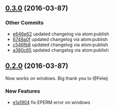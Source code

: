 ## [0.3.0](https://github.com/littlebee/git-status-utils.git/compare/0.2.0...0.3.0) (2016-03-87)


### Other Commits
* [e646e62](https://github.com/littlebee/git-status-utils.git/commit/e646e6294e6635383c6df5802ce4e6ef9b51efac) updated changelog via atom:publish
* [6748a0f](https://github.com/littlebee/git-status-utils.git/commit/6748a0fbf798774928b736c5ad4ffa08f552d89f) updated changelog via atom:publish
* [c546fb8](https://github.com/littlebee/git-status-utils.git/commit/c546fb85b0ab17dcb1b28c8b54330c032812b7a0) updated changelog via atom:publish
* [a380c65](https://github.com/littlebee/git-status-utils.git/commit/a380c65cb48d84b19c69d6a0316ecf852b34b957) updated changelog via atom:publish

## [0.2.0](https://github.com/littlebee/git-status-utils.git/compare/0.0.0...0.2.0) (2016-03-87)
Now works on windows.  Big thank you to @Feleij

### New Features
* [e1a1904](https://github.com/littlebee/git-status-utils.git/commit/e1a190454e330a861aa3a99ff0ede3fdf0fb1b51)  fix EPERM error on windows
